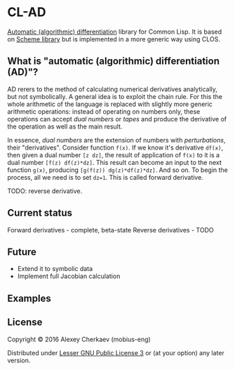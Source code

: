 # CL-AD

[Automatic (algorithmic) differentiation](https://en.wikipedia.org/wiki/Automatic_differentiation)
library for Common Lisp. It is based on
[Scheme library](https://github.com/qobi/R6RS-AD) but is implemented
in a more generic way using CLOS.

## What is "automatic (algorithmic) differentiation (AD)"?

AD rerers to the method of calculating numerical derivatives
analytically, but not symbolically. A general idea is to exploit the
chain rule. For this the whole arithmetic of the language is replaced
with slightly more generic arithmetic operations: instead of operating
on numbers only, these operations can accept *dual numbers* or *tapes*
and produce the derivative of the operation as well as the main
result.

In essence, *dual numbers* are the extension of numbers with
*perturbations*, their "derivatives". Consider function `f(x)`. If we
know it's derivative `df(x)`, then given a dual number `[z dz]`, the
result of application of `f(x)` to it is a dual number
`[f(z) df(z)*dz]`. This result can become an input to the next
function `g(x)`, producing `[g(f(z)) dg(z)*df(z)*dz]`. And so on. To
begin the process, all we need is to set `dz=1`. This is called
forward derivative.

TODO: reverse derivative.

## Current status

Forward derivatives - complete, beta-state
Reverse derivatives - TODO

## Future

- Extend it to symbolic data
- Implement full Jacobian calculation

## Examples


## License

Copyright © 2016 Alexey Cherkaev (mobius-eng)

Distributed under
[Lesser GNU Public License 3](http://www.gnu.org/licenses/lgpl-3.0.en.html)
or (at your option) any later version.
